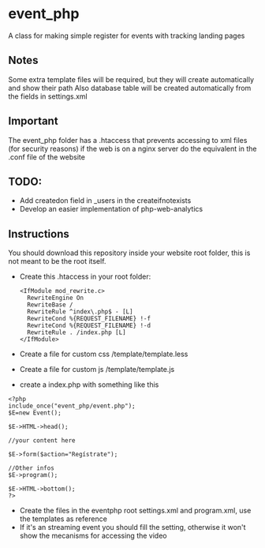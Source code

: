 # event_php
A class for making simple register for events with tracking landing pages

## Notes

Some extra template files will be required, but they will create automatically and show their path
Also database table will be created automatically from the fields in settings.xml

## Important

The event_php folder has a .htaccess that prevents accessing to xml files (for security reasons) if the web is on a nginx server do the equivalent in the .conf file of the website

## TODO:
- Add createdon field in _users in the createifnotexists
- Develop an easier implementation of php-web-analytics

## Instructions

You should download this repository inside your website root folder, this is not meant to be the root itself.

- Create this .htaccess in your root folder:
  ```
  <IfModule mod_rewrite.c>
    RewriteEngine On
    RewriteBase /
    RewriteRule ^index\.php$ - [L]
    RewriteCond %{REQUEST_FILENAME} !-f
    RewriteCond %{REQUEST_FILENAME} !-d
    RewriteRule . /index.php [L]
  </IfModule>
  ```

- Create a file for custom css
/template/template.less

- Create a file for custom js
/template/template.js

- create a index.php with something like this

```
<?php 
include_once("event_php/event.php");
$E=new Event();

$E->HTML->head();

//your content here

$E->form($action="Regístrate");

//Other infos
$E->program();

$E->HTML->bottom();
?>
```

- Create the files in the eventphp root settings.xml and program.xml, use the templates as reference
- If it's an streaming event you should fill the <embed> setting, otherwise it won't show the mecanisms for accessing the video
